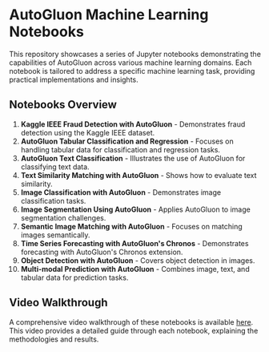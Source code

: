 # AutoGluon Machine Learning Notebooks

This repository showcases a series of Jupyter notebooks demonstrating the capabilities of AutoGluon across various machine learning domains. Each notebook is tailored to address a specific machine learning task, providing practical implementations and insights.

## Notebooks Overview

1. **Kaggle IEEE Fraud Detection with AutoGluon** - Demonstrates fraud detection using the Kaggle IEEE dataset.
2. **AutoGluon Tabular Classification and Regression** - Focuses on handling tabular data for classification and regression tasks.
3. **AutoGluon Text Classification** - Illustrates the use of AutoGluon for classifying text data.
4. **Text Similarity Matching with AutoGluon** - Shows how to evaluate text similarity.
5. **Image Classification with AutoGluon** - Demonstrates image classification tasks.
6. **Image Segmentation Using AutoGluon** - Applies AutoGluon to image segmentation challenges.
7. **Semantic Image Matching with AutoGluon** - Focuses on matching images semantically.
8. **Time Series Forecasting with AutoGluon's Chronos** - Demonstrates forecasting with AutoGluon's Chronos extension.
9. **Object Detection with AutoGluon** - Covers object detection in images.
10. **Multi-modal Prediction with AutoGluon** - Combines image, text, and tabular data for prediction tasks.

## Video Walkthrough

A comprehensive video walkthrough of these notebooks is available [here](https://drive.google.com/drive/folders/1j63YMm--gYY-wHhKoQZUuJZUOBbnwiiP?usp=sharing). This video provides a detailed guide through each notebook, explaining the methodologies and results.


